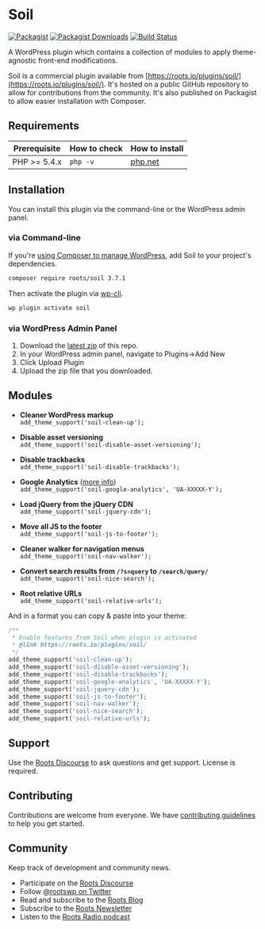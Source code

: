 # Soil
[![Packagist](https://img.shields.io/packagist/v/roots/soil.svg?style=flat-square)](https://packagist.org/packages/roots/soil)
[![Packagist Downloads](https://img.shields.io/packagist/dt/roots/soil.svg?style=flat-square)](https://packagist.org/packages/roots/soil)
[![Build Status](https://img.shields.io/travis/roots/soil.svg?style=flat-square)](https://travis-ci.org/roots/soil)

A WordPress plugin which contains a collection of modules to apply theme-agnostic front-end modifications.

Soil is a commercial plugin available from [https://roots.io/plugins/soil/](https://roots.io/plugins/soil/). It's hosted on a public GitHub repository to allow for contributions from the community. It's also published on Packagist to allow easier installation with Composer.

## Requirements

<table>
  <thead>
    <tr>
      <th>Prerequisite</th>
      <th>How to check</th>
      <th>How to install</th>
    </tr>
  </thead>
  <tbody>
    <tr>
      <td>PHP &gt;= 5.4.x</td>
      <td><code>php -v</code></td>
      <td>
        <a href="http://php.net/manual/en/install.php">php.net</a>
      </td>
    </tr>
  </tbody>
</table>

## Installation

You can install this plugin via the command-line or the WordPress admin panel.

### via Command-line

If you're [using Composer to manage WordPress](https://roots.io/using-composer-with-wordpress/), add Soil to your project's dependencies.

```sh
composer require roots/soil 3.7.1
```

Then activate the plugin via [wp-cli](http://wp-cli.org/commands/plugin/activate/).

```sh
wp plugin activate soil
```

### via WordPress Admin Panel

1. Download the [latest zip](https://github.com/roots/soil/releases/latest) of this repo.
2. In your WordPress admin panel, navigate to Plugins->Add New
3. Click Upload Plugin
4. Upload the zip file that you downloaded.

## Modules

* **Cleaner WordPress markup**<br>
  `add_theme_support('soil-clean-up');`

* **Disable asset versioning**<br>
  `add_theme_support('soil-disable-asset-versioning');`

* **Disable trackbacks**<br>
  `add_theme_support('soil-disable-trackbacks');`

* **Google Analytics** ([more info](https://github.com/roots/soil/wiki/Google-Analytics))<br>
  `add_theme_support('soil-google-analytics', 'UA-XXXXX-Y');`

* **Load jQuery from the jQuery CDN**<br>
  `add_theme_support('soil-jquery-cdn');`

* **Move all JS to the footer**<br>
  `add_theme_support('soil-js-to-footer');`

* **Cleaner walker for navigation menus**<br>
  `add_theme_support('soil-nav-walker');`

* **Convert search results from `/?s=query` to `/search/query/`**<br>
  `add_theme_support('soil-nice-search');`

* **Root relative URLs**<br>
  `add_theme_support('soil-relative-urls');`
  
And in a format you can copy & paste into your theme:
```php
/**
 * Enable features from Soil when plugin is activated
 * @link https://roots.io/plugins/soil/
 */
add_theme_support('soil-clean-up');
add_theme_support('soil-disable-asset-versioning');
add_theme_support('soil-disable-trackbacks');
add_theme_support('soil-google-analytics', 'UA-XXXXX-Y');
add_theme_support('soil-jquery-cdn');
add_theme_support('soil-js-to-footer');
add_theme_support('soil-nav-walker');
add_theme_support('soil-nice-search');
add_theme_support('soil-relative-urls');
```

## Support

Use the [Roots Discourse](https://discourse.roots.io/) to ask questions and get support. License is required.

## Contributing

Contributions are welcome from everyone. We have [contributing guidelines](https://github.com/roots/guidelines/blob/master/CONTRIBUTING.md) to help you get started.

## Community

Keep track of development and community news.

* Participate on the [Roots Discourse](https://discourse.roots.io/)
* Follow [@rootswp on Twitter](https://twitter.com/rootswp)
* Read and subscribe to the [Roots Blog](https://roots.io/blog/)
* Subscribe to the [Roots Newsletter](https://roots.io/subscribe/)
* Listen to the [Roots Radio podcast](https://roots.io/podcast/)
